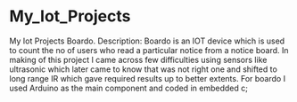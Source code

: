 # My_Iot_Projects
My Iot Projects
Boardo.
Description: Boardo is an IOT device which is used to count the no of users who read
a particular notice from a notice board. In making of this project I came across few
difficulties using sensors like ultrasonic which later came to know that was not right
one and shifted to long range IR which gave required results up to better extents. For
boardo I used Arduino as the main component and coded in embedded c;
